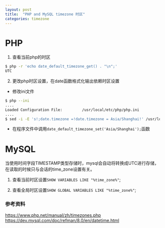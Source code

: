 ```yaml
---
layout: post
title:  "PHP and MySQL timezone 时区"
categories: timezone
---
```



# PHP
1. 查看当前php的时区

```bash
$ php -r 'echo date_default_timezone_get() . "\n";'
UTC
```

2. 更改php时区设置，在date函数格式化输出依赖时区设置

- 修改ini文件

```bash
$ php --ini
....
Loaded Configuration File:         /usr/local/etc/php/php.ini
....
$ sed -i -E 's!;date.timezone =!date.timezone = Asia/Shanghai!' /usr/local/etc/php/php.ini
```

- 在程序文件中调用`date_default_timezone_set('Asia/Shanghai');`函数

# MySQL

当使用时间字段TIMESTAMP类型存储时，mysql会自动将转换成UTC进行存储，在读取的时候只与会话的time_zone设置有关。

1. 查看当前时区设置`SHOW VARIABLES LIKE "%time_zone%"`;

2. 查看全局时区设置`SHOW GLOBAL VARIABLES LIKE "%time_zone%"`;


### 参考资料
https://www.php.net/manual/zh/timezones.php
https://dev.mysql.com/doc/refman/8.0/en/datetime.html
